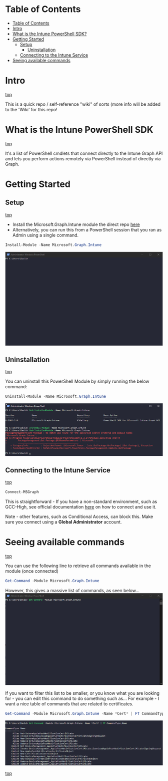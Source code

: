 # Table of Contents
- [Table of Contents](#Table-of-Contents)
- [Intro](#Intro)
- [What is the Intune PowerShell SDK?](#What-is-the-Intune-PowerShell-SDK)
- [Getting Started](#Getting-Started)
  - [Setup](#Setup)
    - [Uninstallation](#Uninstallation)
  - [Connecting to the Intune Service](#Connecting-to-the-Intune-Service)
- [Seeing available commands](#Seeing-available-commands)

  
# Intro
[top](#Table-of-Contents)

This is a quick repo / self-reference "wiki" of sorts (more info will be added to the 'Wiki' for this repo!
  
# What is the Intune PowerShell SDK
[top](#Table-of-Contents)

It's a list of PowerShell cmdlets that connect directly to the Intune Graph API and lets you perform actions remotely via PowerShell instead of directly via Graph. 
  
# Getting Started
## Setup
[top](#Table-of-Contents)

 - Install the Microsoft.Graph.Intune module the direct repo [here](https://www.powershellgallery.com/packages/Microsoft.Graph.Intune)
 - Alternatively, you can run this from a PowerShell session that you ran as Admin using a single command.
```PowerShell
Install-Module -Name Microsoft.Graph.Intune
```
![Setup](images/README/install-module.gif)
## Uninstallation
[top](#Table-of-Contents)

You can uninstall this PowerShell Module by simply running the below command:

```PowerShell
Uninstall-Module -Name Microsoft.Graph.Intune
```
![Uninstallation](images/README/remove-module.png)

## Connecting to the Intune Service
[top](#Table-of-Contents)

```PowerShell
Connect-MSGraph
```

This is straightforward - If you have a non-standard environment, such as GCC-High, see official documentation [here](https://github.com/microsoft/Intune-PowerShell-SDK/blob/master/README.md#Each-time-you-use-the-module) on how to connect and use it. 

Note - other features, such as Conditional Access, can block this.
Make sure you connect using a **Global Administrator** account. 

# Seeing available commands
[top](#Table-of-Contents)

You can use the following line to retrieve all commands available in the module (once connected)
```PowerShell
Get-Command -Module Microsoft.Graph.Intune
```

However, this gives a massive list of commands, as seen below...
![Retrieving ALL commands in the Module](/images/README/get-command-full.gif)

If you want to filter this list to be smaller, or you know what you are looking for - you can edit this command to do something such as...
For example - I want a nice table of commands that are related to certificates. 

```PowerShell
Get-Command -Module Microsoft.Graph.Intune -Name *Cert* | FT CommandType,Name
```
![Filtered commands for certificates](/images/README/Get-Command-Filtered-Certificates.png)

[top](#Table-of-Contents)

